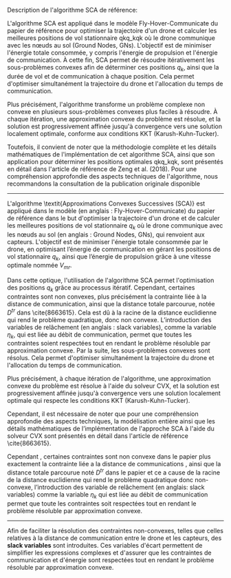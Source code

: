 Description de l'algorithme SCA de référence:

L'algorithme SCA est appliqué dans le modèle Fly-Hover-Communicate du papier de référence  pour optimiser la trajectoire d'un drone et calculer les meilleures positions de vol stationnaire qkq_kqk​ où le drone communique avec les nœuds au sol (Ground Nodes, GNs). L'objectif est de minimiser l'énergie totale consommée, y compris l'énergie de propulsion et l'énergie de communication. À cette fin, SCA permet de résoudre itérativement les sous-problèmes convexes afin de déterminer ces positions $q_k$​, ainsi que la durée de vol et de communication à chaque position. Cela permet d'optimiser simultanément la trajectoire du drone et l'allocation du temps de communication.

Plus précisément, l'algorithme transforme un problème complexe non convexe en plusieurs sous-problèmes convexes plus faciles à résoudre. À chaque itération, une approximation convexe du problème est résolue, et la solution est progressivement affinée jusqu'à convergence vers une solution localement optimale, conforme aux conditions KKT (Karush-Kuhn-Tucker).

Toutefois, il convient de noter que la méthodologie complète et les détails mathématiques de l'implémentation de cet algorithme SCA, ainsi que son application pour déterminer les positions optimales qkq_kqk​, sont présentés en détail dans l'article de référence de Zeng et al. (2018). Pour une compréhension approfondie des aspects techniques de l'algorithme, nous recommandons la consultation de la publication originale disponible
_____


L'algorithme \textit{Approximations Convexes Successives (SCA)} est appliqué dans le modèle (en anglais : Fly-Hover-Communicate) du papier de référence dans le but d'optimiser la trajectoire d'un drone et de calculer les meilleures positions de vol stationnaire $q_k$ où le drone communique avec les nœuds au sol (en anglais : Ground Nodes, GNs), qui renvoient aux capteurs. L'objectif est de minimiser l'énergie totale consommée par le drone, en optimisant l’énergie de communication en gérant les positions de vol stationnaire $q_k$, ainsi que l’énergie de propulsion grâce à une vitesse optimale nommée $V_{mr}$.

Dans cette optique, l'utilisation de l'algorithme SCA permet l'optimisation des positions $q_k$ grâce au processus itératif. Cependant, certaines contraintes sont non convexes, plus précisément la contrainte liée à la distance de communication, ainsi que la distance totale parcourue, notée $D^{tr}$ dans \cite{8663615}. Cela est dû à la racine de la distance euclidienne qui rend le problème quadratique, donc non convexe. L’introduction des variables de relâchement (en anglais : slack variables), comme la variable $\eta_{k}$, qui est liée au débit de communication, permet que toutes les contraintes soient respectées tout en rendant le problème résoluble par approximation convexe. Par la suite, les sous-problèmes convexes sont résolus. Cela permet d'optimiser simultanément la trajectoire du drone et l'allocation du temps de communication.

Plus précisément, à chaque itération de l'algorithme, une approximation convexe du problème est résolue à l'aide du solveur CVX, et la solution est progressivement affinée jusqu'à convergence vers une solution localement optimale qui respecte les conditions KKT (Karush-Kuhn-Tucker).

Cependant, il est nécessaire de noter que pour une compréhension approfondie des aspects techniques, la modélisation entière ainsi que les détails mathématiques de l’implémentation de l'approche SCA à l'aide du solveur CVX sont présentés en détail dans l'article de référence \cite{8663615}.





Cependant , certaines contraintes sont non convexe dans le papier plus exactement  la contrainte liée a la distance de communications , ainsi que la distance totale parcourue noté  $D^{tr}$ dans le papier et ce a cause de la racine de la distance euclidienne qui rend le problème quadratique donc non-convexe, l’introduction des variable de relâchement  (en anglais: slack variables) comme la variable $\eta_{k}$  qui est liée au débit de communication permet que toute les contraintes soit respectées tout en rendant le problème résoluble par approximation convexe.     


___
Afin de faciliter la résolution des contraintes non-convexes, telles que celles relatives à la distance de communication entre le drone et les capteurs, des **slack variables** sont introduites. Ces variables d'écart permettent de simplifier les expressions complexes et d'assurer que les contraintes de communication et d'énergie sont respectées tout en rendant le problème résoluble par approximation convexe.






